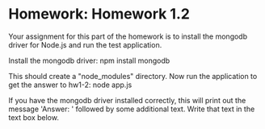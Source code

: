 # Homework: Homework 1.2

Your assignment for this part of the homework is to install the mongodb driver for Node.js and run the test application. 

Install the mongodb driver:
npm install mongodb

This should create a "node_modules" directory. Now run the application to get the answer to hw1-2:
node app.js

If you have the mongodb driver installed correctly, this will print out the message 'Answer: ' followed by some additional text. Write that text in the text box below.